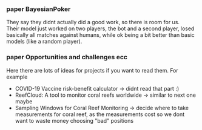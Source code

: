 ### paper BayesianPoker
They say they didnt actually did a good work, so there is room for us.    
Their model just worked on two players, the bot and a second player, losed basically all matches against humans, while ok being a bit better than basic models (like a random player).

### paper Opportunities and challenges ecc
Here there are lots of ideas for projects if you want to read them. For example

- COVID-19 Vaccine risk-benefit calculator -> didnt read that part :)
- ReefCloud: A tool to monitor coral reefs worldwide -> similar to next one maybe
- Sampling Windows for Coral Reef Monitoring -> decide where to take measurements for coral reef, as the measurements cost so we dont want to waste money choosing "bad" positions
